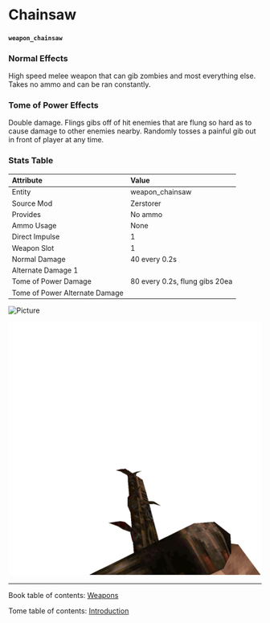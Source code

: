 # Chainsaw

#### `weapon_chainsaw`

### Normal Effects
High speed melee weapon that can gib zombies and most everything else. Takes no
ammo and can be ran constantly.

### Tome of Power Effects
Double damage. Flings gibs off of hit enemies that are flung so hard as to
cause damage to other enemies nearby. Randomly tosses a painful gib out in
front of player at any time.

### Stats Table

|Attribute                     |Value                          |
|:-----------------------------|:------------------------------|
|Entity                        |weapon_chainsaw                |
|Source Mod                    |Zerstorer                      |
|Provides                      |No ammo                        |
|Ammo Usage                    |None                           |
|Direct Impulse                |1                              |
|Weapon Slot                   |1                              |
|Normal Damage                 |40 every 0.2s                  |
|Alternate Damage 1            |                               |
|Tome of Power Damage          |80 every 0.2s, flung gibs 20ea |
|Tome of Power Alternate Damage|                               |

![Picture](img/weapon_chainsaw.png)

![Picture](img/v_chainsaw.png)

-------------------------------------------------------------------------------
Book table of contents: [Weapons](3.0-Weapons.md)
<br />

Tome table of contents: [Introduction](1.0-Introduction.md)
